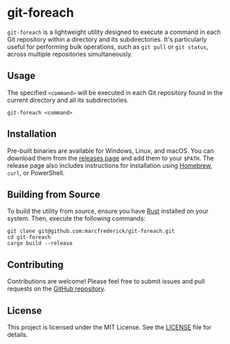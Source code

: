 # git-foreach

`git-foreach` is a lightweight utility designed to execute a command in each Git repository within a directory and its
subdirectories. It's particularly useful for performing bulk operations, such as `git pull` or `git status`, across
multiple repositories simultaneously.

## Usage

The specified `<command>` will be executed in each Git repository found in the current directory and all its
subdirectories.

```shell
git-foreach <command>
```

## Installation

Pre-built binaries are available for Windows, Linux, and macOS. You can download them from
the [releases page](https://github.com/marcfrederick/git-foreach/releases) and add them to your `$PATH`. The release
page also includes instructions for installation using [Homebrew](https://brew.sh), `curl`, or PowerShell.

## Building from Source

To build the utility from source, ensure you have [Rust](https://www.rust-lang.org) installed on your system. Then,
execute the following commands:

```shell
git clone git@github.com:marcfrederick/git-foreach.git
cd git-foreach
cargo build --release
```

## Contributing

Contributions are welcome! Please feel free to submit issues and pull requests on
the [GitHub repository](https://github.com/marcfrederick/git-foreach).

## License

This project is licensed under the MIT License. See
the [LICENSE](https://github.com/marcfrederick/git-foreach/blob/main/LICENSE) file for details.
